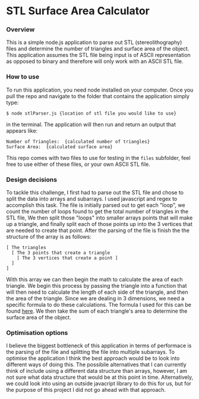 # STL Surface Area Calculator

### Overview
This is a simple node.js application to parse out STL (stereolithography) files and determine the number of triangles and surface area of the object. This application assumes the STL file being input is of ASCII representation as opposed to binary and therefore will only work with an ASCII STL file.

### How to use
To run this application, you need node installed on your computer. Once you pull the repo and navigate to the folder that contains the application simply type:
```
$ node stlParser.js {location of stl file you would like to use}
```
in the terminal. The application will then run and return an output that appears like: 
```
Number of Triangles:  {calculated number of triangles}
Surface Area:  {calculated surface area}
```
This repo comes with two files to use for testing in the `files` subfolder, feel free to use either of these files, or your own ASCII STL file.


### Design decisions
To tackle this challenge, I first had to parse out the STL file and chose to split the data into arrays and subarrays. I used javascript and regex to accomplish this task. The file is initially parsed out to get each "loop", we count the number of loops found to get the total number of triangles in the STL file, We then split those "loops" into smaller arrays points that will make up a triangle, and finally split each of those points up into the 3 vertices that are needed to create that point. After the parsing of the file is finish the the structure of the array is as follows:
```
[ The triangles
  [ The 3 points that create a triangle
    [ The 3 vertices that create a point ]
  ]
]
```
With this array we can then begin the math to calculate the area of each triangle. We begin this process by passing the triangle into a function that will then need to calculate the length of each side of the triangle, and then the area of the triangle. Since we are dealing in 3 dimensions, we need a specific formula to do these calculations. The formula I used for this can be found [here](https://www.triangle-calculator.com/?what=vc). We then take the sum of each triangle's area to determine the surface area of the object. 

### Optimisation options
I believe the biggest bottleneck of this application in terms of performace is the parsing of the file and splitting the file into multiple subarrays. To optimise the application I think the best approach would be to look into different ways of doing this. The possibile alternatives that I can currently think of include using a different data structure than arrays, however, I am not sure what data structure that would be at this point in time. Alternatively, we could look into using an outside javacript library to do this for us, but for the purpose of this project I did not go ahead with that approach.
